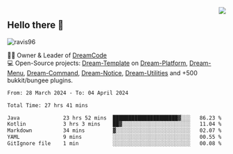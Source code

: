 <img align='right' src="https://github-readme-stats.vercel.app/api?username=Ravis96&show_icons=true">

## Hello there 👋
<p align="left"> <img src="https://komarev.com/ghpvc/?username=ravis96&label=Profile%20views&color=0e75b6&style=flat" alt="ravis96" /> </p>

👨‍💻 Owner & Leader of [DreamCode](https://github.com/DreamPoland) <br>
💻 Open-Source projects: [Dream-Template](https://github.com/DreamPoland/dream-template) on [Dream-Platform](https://github.com/DreamPoland/dream-platform), [Dream-Menu](https://github.com/DreamPoland/dream-menu), [Dream-Command](https://github.com/DreamPoland/dream-command), [Dream-Notice](https://github.com/DreamPoland/dream-notice), [Dream-Utilities](https://github.com/DreamPoland/dream-utilities) and +500 bukkit/bungee plugins.

<!--START_SECTION:waka-->

```txt
From: 28 March 2024 - To: 04 April 2024

Total Time: 27 hrs 41 mins

Java              23 hrs 52 mins  █████████████████████▓░░░   86.23 %
Kotlin            3 hrs 3 mins    ██▓░░░░░░░░░░░░░░░░░░░░░░   11.04 %
Markdown          34 mins         ▓░░░░░░░░░░░░░░░░░░░░░░░░   02.07 %
YAML              9 mins          ░░░░░░░░░░░░░░░░░░░░░░░░░   00.55 %
GitIgnore file    1 min           ░░░░░░░░░░░░░░░░░░░░░░░░░   00.08 %
```

<!--END_SECTION:waka-->

